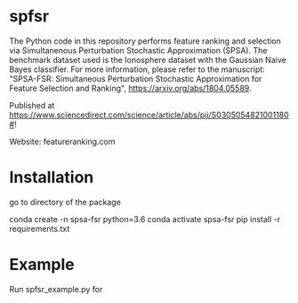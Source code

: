 # spfsr
The Python code in this repository performs feature ranking and selection via Simultanenous Perturbation Stochastic Approximation (SPSA). The benchmark dataset used is the Ionosphere dataset with the Gaussian Naive Bayes classifier. For more information, please refer to the manuscript: "SPSA-FSR: Simultaneous Perturbation Stochastic Approximation for Feature Selection and Ranking", https://arxiv.org/abs/1804.05589.

Published at https://www.sciencedirect.com/science/article/abs/pii/S0305054821001180#!

Website: featureranking.com

# Installation

go to directory of the package

conda create -n spsa-fsr python=3.6
conda activate spsa-fsr
pip install -r requirements.txt

# Example
Run spfsr_example.py for 
